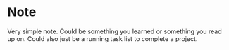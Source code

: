 # Note

Very simple note.  Could be something you learned or something you read up on.  Could also just be a running task list to complete a project.